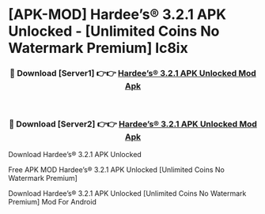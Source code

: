 # [APK-MOD] Hardee’s® 3.2.1 APK Unlocked - [Unlimited Coins No Watermark Premium] lc8ix



<div align="center">
<h3>🔴 Download [Server1] 👉👉 <a href="https://momento.my/?title=Hardee’s®_3.2.1_APK_Unlocked">Hardee’s® 3.2.1 APK Unlocked Mod Apk</a></h3><br>

<h3>🔴 Download [Server2] 👉👉 <a href="https://momento.my/?title=Hardee’s®_3.2.1_APK_Unlocked">Hardee’s® 3.2.1 APK Unlocked Mod Apk</a></h3>
</div>



Download Hardee’s® 3.2.1 APK Unlocked 

Free APK MOD Hardee’s® 3.2.1 APK Unlocked [Unlimited Coins No Watermark Premium]

Download Hardee’s® 3.2.1 APK Unlocked [Unlimited Coins No Watermark Premium] Mod For Android
